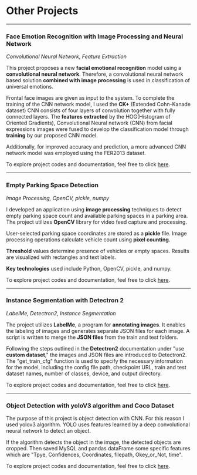 # Other Projects

---

### Face Emotion Recognition with Image Processing and Neural Network

*Convolutional Neural Network, Feature Extraction*

This project proposes a new **facial emotional recognition** model using a **convolutional neural network**. Therefore, a convolutional neural network based solution **combined with image processing** is used in classification of universal emotions.

Frontal face images are given as input to the system. To complete the training of the CNN network model, I used the **CK+** (Extended Cohn-Kanade dataset) CNN consists of four layers of convolution together with fully connected layers. The **features extracted** by the HOG(Histogram of Oriented Gradients), Convolutional Neural network (CNN) from facial expressions images were fused to develop the classification model through **training** by our proposed CNN model.

Additionally, for improved accuracy and prediction, a more advanced CNN network model was employed using the FER2013 dataset.

To explore project codes and documentation, feel free to click [here](https://github.com/mrtlckn/EmotionPrediction_Imageprocessing_NeuralNetwork).

---

### Empty Parking Space Detection

*Image Processing, OpenCV, pickle, numpy*

I developed an application using **image processing** techniques to detect empty parking space count and available parking spaces in a parking area. The project utilizes **OpenCV** library for video feed capture and processing.

User-selected parking space coordinates are stored as a **pickle** file. Image processing operations calculate vehicle count using **pixel counting**.

**Threshold** values determine presence of vehicles or empty spaces. Results are visualized with rectangles and text labels.

**Key technologies** used include Python, OpenCV, pickle, and numpy.

To explore project codes and documentation, feel free to click [here](https://github.com/mrtlckn/ParkingSpaceCounter).

---

### Instance Segmentation with Detectron 2

*LabelMe, Detectron2, Instance Segmentation*

The project utilizes **LabelMe**, a program for **annotating images**. It enables the labeling of images and generates separate JSON files for each image. A script is written to merge the **JSON files** from the train and test folders.

Following the steps outlined in the **Detectron2** documentation under "use **custom dataset**," the images and JSON files are introduced to Detectron2. The "get_train_cfg" function is used to specify the necessary information for the model, including the config file path, checkpoint URL, train and test dataset names, number of classes, device, and output directory.

To explore project codes and documentation, feel free to click [here](https://github.com/mrtlckn/detectron2).

---

### Object Detection with yoloV3 algorithm and Coco Dataset

The purpose of this project is object detection with CNN. For this reason I used yolov3 algorithm. YOLO uses features learned by a deep convolutional neural network to detect an object.

If the algorithm detects the object in the image, the detected objects are cropped. Then saved MySQL and pandas dataFrame some specific features which are "Tpye, Confidences, Coordinates, filepath, Okey_or_Not, time".

To explore project codes and documentation, feel free to click [here](https://github.com/mrtlckn/objectDetectionW_Yolov3).